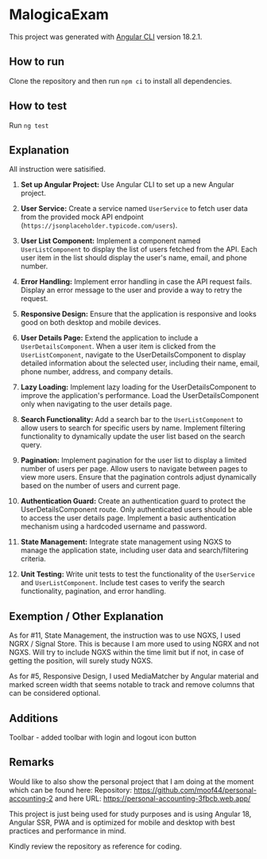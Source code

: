 # MalogicaExam

This project was generated with [Angular CLI](https://github.com/angular/angular-cli) version 18.2.1.


## How to run
Clone the repository and then run `npm ci` to install all dependencies.

## How to test
Run `ng test`

## Explanation
All instruction were satisified.
1. **Set up Angular Project:** Use Angular CLI to set up a new Angular project.

2. **User Service:** Create a service named `UserService` to fetch user data from the provided mock API endpoint (`https://jsonplaceholder.typicode.com/users`).

3. **User List Component:** Implement a component named `UserListComponent` to display the list of users fetched from the API. Each user item in the list should display the user's name, email, and phone number.

4. **Error Handling:** Implement error handling in case the API request fails. Display an error message to the user and provide a way to retry the request.

5. **Responsive Design:** Ensure that the application is responsive and looks good on both desktop and mobile devices.

6. **User Details Page:** Extend the application to include a `UserDetailsComponent`. When a user item is clicked from the `UserListComponent`, navigate to the UserDetailsComponent to display detailed information about the selected user, including their name, email, phone number, address, and company details.

7. **Lazy Loading:** Implement lazy loading for the UserDetailsComponent to improve the application's performance. Load the UserDetailsComponent only when navigating to the user details page.

8. **Search Functionality:** Add a search bar to the `UserListComponent` to allow users to search for specific users by name. Implement filtering functionality to dynamically update the user list based on the search query.

9. **Pagination:** Implement pagination for the user list to display a limited number of users per page. Allow users to navigate between pages to view more users. Ensure that the pagination controls adjust dynamically based on the number of users and current page.

10. **Authentication Guard:** Create an authentication guard to protect the UserDetailsComponent route. Only authenticated users should be able to access the user details page. Implement a basic authentication mechanism using a hardcoded username and password.

11. **State Management:** Integrate state management using NGXS to manage the application state, including user data and search/filtering criteria.

12. **Unit Testing:** Write unit tests to test the functionality of the `UserService` and `UserListComponent`. Include test cases to verify the search functionality, pagination, and error handling.


## Exemption / Other Explanation

As for #11, State Management, the instruction was to use NGXS, I used NGRX / Signal Store. This is because I am more used to using NGRX and not NGXS. Will try to include NGXS within the time limit but if not, in case of getting the position, will surely study NGXS.

As for #5, Responsive Design, I used MediaMatcher by Angular material and marked screen width that seems notable to track and remove columns that can be considered optional.

## Additions
Toolbar - added toolbar with login and logout icon button

## Remarks
Would like to also show the personal project that I am doing at the moment which can be found here:
Repository: https://github.com/moof44/personal-accounting-2
and here
URL: https://personal-accounting-3fbcb.web.app/

This project is just being used for study purposes and is using Angular 18, Angular SSR, PWA and is optimized for mobile and desktop with best practices and performance in mind. 

Kindly review the repository as reference for coding.

